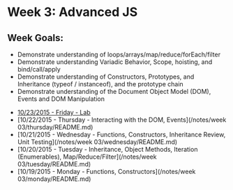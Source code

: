 # Week 3: Advanced JS

## Week Goals:
- Demonstrate understanding of loops/arrays/map/reduce/forEach/filter
- Demonstrate understanding Variadic Behavior, Scope, hoisting, and bind/call/apply
- Demonstrate understanding of Constructors, Prototypes, and Inheritance (typeof / instanceof), and the prototype chain
- Demonstrate understanding of the Document Object Model (DOM), Events and DOM Manipulation

* [10/23/2015 - Friday - Lab](/ABOUT.md#Schedule)
* [10/22/2015 - Thursday - Interacting with the DOM, Events](/notes/week 03/thursday/README.md)
* [10/21/2015 - Wednesday - Functions, Constructors, Inheritance Review, Unit Testing](/notes/week 03/wednesday/README.md)
* [10/20/2015 - Tuesday - Inheritance, Object Methods, Iteration (Enumerables), Map/Reduce/Filter](/notes/week 03/tuesday/README.md)
* [10/19/2015 - Monday - Functions, Constructors](/notes/week 03/monday/README.md)


<!--
  ## Homework ##
  Thursday, Calculator: https://github.com/theironyard-frontend-nashville/assignments/tree/master/Assignment%2005
  Wednesday, Koans: https://github.com/mrdavidlaing/javascript-koans/blob/master/koans/AboutInheritance.js
  Tuesday, Etsy Map Reduce: https://github.com/theironyard-frontend-nashville/assignments/tree/cohort2/week03/tue
  Monday, Function Practice: https://github.com/theironyard-frontend-nashville/assignments/tree/cohort2/week03/mon
-->
